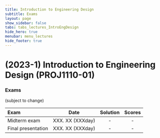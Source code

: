 ```yaml
---
title: Introduction to Engineering Design
subtitle: Exams
layout: page
show_sidebar: false
tabs: tabs_lectures_IntroEngDesign
hide_hero: true
menubar: menu_lectures
hide_footer: true
---
```


# (2023-1) Introduction to Engineering Design (PROJ1110-01)

### Exams

(subject to change)

| Exam | Date | Solution | Scores |
|:---|:---:|:---:|:---:|
| Midterm exam | XXX. XX (XXXday) | - | - |
| Final presentation | XXX. XX (XXXday) | - | - |